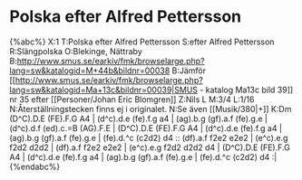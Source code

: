 # Polska efter Alfred Pettersson

{%abc%}
X:1
T:Polska efter Alfred Pettersson
S:efter Alfred Pettersson
R:Slängpolska
O:Blekinge, Nättraby
B:http://www.smus.se/earkiv/fmk/browselarge.php?lang=sw&katalogid=M+44b&bildnr=00038
B:Jämför [[http://www.smus.se/earkiv/fmk/browselarge.php?lang=sw&katalogid=Ma+13c&bildnr=00039|SMUS - katalog Ma13c bild 39]] nr 35 efter [[Personer/Johan Eric Blomgren]]
Z:Nils L
M:3/4
L:1/16
N:Återställningstecken finns ej i originalet.
N:Se även [[Musik/380|+]]
K:Dm
(D^C).D.E (FE).F.G A4 | (d^c).d.e (fe).f.g a4 | (ag).b.g (gf).a.f (fe).g.e | (d^c).d.f (ed).c.=B (AG).F.E |
(D^C).D.E (FE).F.G A4 | (d^c).d.e (fe).f.g a4 | (ag).b.g (gf).a.f (fe).g.e | (fe).d.^c (c2d2) d4 ::
(df).a.f f2e2 e2e2 | (e^c).e.g f2d2 d2d2 | (df).a.f f2e2 e2e2 | (e^c).e.g f2d2 d2d2 d4 | 
(D^C).D.E (FE).F.G A4 | (d^c).d.e (fe).f.g a4 | (ag).b.g (gf).a.f (fe).g.e | (fe).d.^c (c2d2) d4 :|
{%endabc%}
